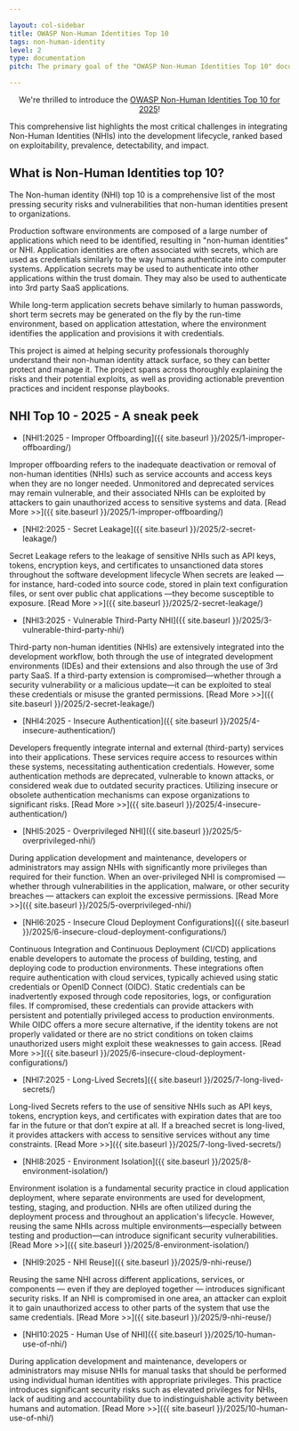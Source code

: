 ```yaml
---

layout: col-sidebar
title: OWASP Non-Human Identities Top 10
tags: non-human-identity
level: 2
type: documentation
pitch: The primary goal of the "OWASP Non-Human Identities Top 10" document is to provide assistance and education for organizations looking to secure the non-human identities in their organization's environment. The guide provides information about what the most prominent security risks are for such identities, the challenges involved, and how to overcome them.

---
```


<div class="alert">
    <p style="text-align:center">
We're thrilled to introduce the <a href="./2025/">OWASP Non-Human Identities Top 10 for 2025</a>!
    </p>
</div>

This comprehensive list highlights the most critical challenges in integrating Non-Human Identities (NHIs) into the development lifecycle, ranked based on exploitability, prevalence, detectability, and impact.

## What is Non-Human Identities top 10?

The Non-human identity (NHI) top 10 is a comprehensive list of the most pressing security risks and vulnerabilities that non-human identities present to organizations. 

Production software environments are composed of a large number of applications which need to be identified, resulting in "non-human identities" or NHI. Application identities are often associated with secrets, which are used as credentials similarly to the way humans authenticate into computer systems. Application secrets may be used to authenticate into other applications within the trust domain. They may also be used to authenticate into 3rd party SaaS applications.

While long-term application secrets behave similarly to human passwords, short term secrets may be generated on the fly by the run-time environment, based on application attestation, where the environment identifies the application and provisions it with credentials.

This project is aimed at helping security professionals thoroughly understand their non-human identity attack surface, so they can better protect and manage it. The project spans across thoroughly explaining the risks and their potential exploits, as well as providing actionable prevention practices and incident response playbooks.

## NHI Top 10 - 2025 -  A sneak peek

* [NHI1:2025 - Improper Offboarding]({{ site.baseurl }}/2025/1-improper-offboarding/)

Improper offboarding refers to the inadequate deactivation or removal of non-human identities (NHIs) such as service accounts and access keys when they are no longer needed.
Unmonitored and deprecated services may remain vulnerable, and their associated NHIs can be exploited by attackers to gain unauthorized access to sensitive systems and data.
[Read More >>]({{ site.baseurl }}/2025/1-improper-offboarding/)

* [NHI2:2025 - Secret Leakage]({{ site.baseurl }}/2025/2-secret-leakage/)

Secret Leakage refers to the leakage of sensitive NHIs such as API keys, tokens, encryption keys, and certificates to unsanctioned data stores throughout the software development lifecycle
When secrets are leaked —for instance, hard-coded into source code, stored in plain text configuration files, or sent over public chat applications —they become susceptible to exposure.
[Read More >>]({{ site.baseurl }}/2025/2-secret-leakage/)

* [NHI3:2025 - Vulnerable Third-Party NHI]({{ site.baseurl }}/2025/3-vulnerable-third-party-nhi/)

Third-party non-human identities (NHIs) are extensively integrated into the development workflow, both through the use of integrated development environments (IDEs) and their extensions and also through the use of 3rd party SaaS.
If a third-party extension is compromised—whether through a security vulnerability or a malicious update—it can be exploited to steal these credentials or misuse the granted permissions.
[Read More >>]({{ site.baseurl }}/2025/2-secret-leakage/)

* [NHI4:2025 - Insecure Authentication]({{ site.baseurl }}/2025/4-insecure-authentication/)

Developers frequently integrate internal and external (third-party) services into their applications. These services require access to resources within these systems, necessitating authentication credentials. 
However, some authentication methods are deprecated, vulnerable to known attacks, or considered weak due to outdated security practices. Utilizing insecure or obsolete authentication mechanisms can expose organizations to significant risks.
[Read More >>]({{ site.baseurl }}/2025/4-insecure-authentication/)

* [NHI5:2025 - Overprivileged NHI]({{ site.baseurl }}/2025/5-overprivileged-nhi/)

During application development and maintenance, developers or administrators may assign NHIs with significantly more privileges than required for their function.
When an over-privileged NHI is compromised — whether through vulnerabilities in the application, malware, or other security breaches — attackers can exploit the excessive permissions.
[Read More >>]({{ site.baseurl }}/2025/5-overprivileged-nhi/)

* [NHI6:2025 - Insecure Cloud Deployment Configurations]({{ site.baseurl }}/2025/6-insecure-cloud-deployment-configurations/)

Continuous Integration and Continuous Deployment (CI/CD) applications enable developers to automate the process of building, testing, and deploying code to production environments.
These integrations often require authentication with cloud services, typically achieved using static credentials or OpenID Connect (OIDC).
Static credentials can be inadvertently exposed through code repositories, logs, or configuration files. If compromised, these credentials can provide attackers with persistent and potentially privileged access to production environments.
While OIDC offers a more secure alternative, if the identity tokens are not properly validated or there are no strict conditions on token claims unauthorized users might exploit these weaknesses to gain access.
[Read More >>]({{ site.baseurl }}/2025/6-insecure-cloud-deployment-configurations/)

* [NHI7:2025 - Long-Lived Secrets]({{ site.baseurl }}/2025/7-long-lived-secrets/)

Long-lived Secrets refers to the use of sensitive NHIs such as API keys, tokens, encryption keys, and certificates with expiration dates that are too far in the future or that don’t expire at all.
If a breached secret is long-lived, it provides attackers with access to sensitive services without any time constraints.
[Read More >>]({{ site.baseurl }}/2025/7-long-lived-secrets/)

* [NHI8:2025 - Environment Isolation]({{ site.baseurl }}/2025/8-environment-isolation/)

Environment isolation is a fundamental security practice in cloud application deployment, where separate environments are used for development, testing, staging, and production.
NHIs are often utilized during the deployment process and throughout an application's lifecycle. However, reusing the same NHIs across multiple environments—especially between testing and production—can introduce significant security vulnerabilities.
[Read More >>]({{ site.baseurl }}/2025/8-environment-isolation/)

* [NHI9:2025 - NHI Reuse]({{ site.baseurl }}/2025/9-nhi-reuse/)

Reusing the same NHI across different applications, services, or components — even if they are deployed together — introduces significant security risks. If an NHI is compromised in one area, an attacker can exploit it to gain unauthorized access to other parts of the system that use the same credentials.
[Read More >>]({{ site.baseurl }}/2025/9-nhi-reuse/)

* [NHI10:2025 - Human Use of NHI]({{ site.baseurl }}/2025/10-human-use-of-nhi/)

During application development and maintenance, developers or administrators may misuse NHIs for manual tasks that should be performed using individual human identities with appropriate privileges. This practice introduces significant security risks such as elevated privileges for NHIs, lack of auditing and accountability due to indistinguishable activity between humans and automation.
[Read More >>]({{ site.baseurl }}/2025/10-human-use-of-nhi/)
